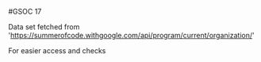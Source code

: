 #GSOC 17

Data set fetched from 'https://summerofcode.withgoogle.com/api/program/current/organization/'

For easier access and checks